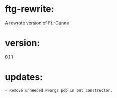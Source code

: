 # ftg-rewrite:
A rewrote version of Ft.-Gunna

# version:
0.1.1

# updates:
    - Remove unneeded kwargs pop in bot constructor. 
